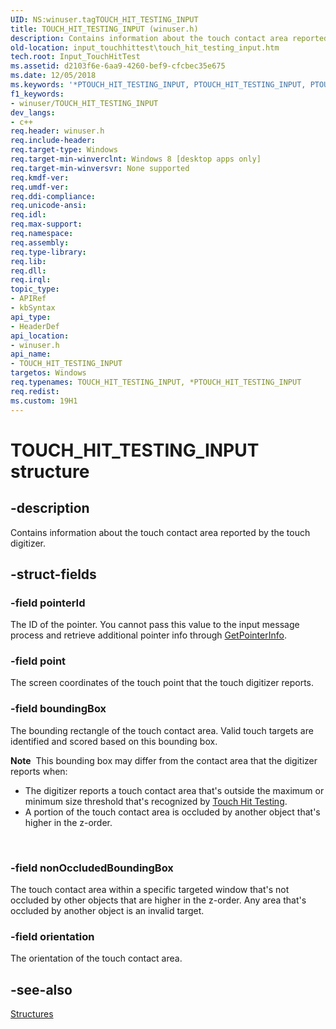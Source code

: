 ```yaml
---
UID: NS:winuser.tagTOUCH_HIT_TESTING_INPUT
title: TOUCH_HIT_TESTING_INPUT (winuser.h)
description: Contains information about the touch contact area reported by the touch digitizer.
old-location: input_touchhittest\touch_hit_testing_input.htm
tech.root: Input_TouchHitTest
ms.assetid: d2103f6e-6aa9-4260-bef9-cfcbec35e675
ms.date: 12/05/2018
ms.keywords: '*PTOUCH_HIT_TESTING_INPUT, PTOUCH_HIT_TESTING_INPUT, PTOUCH_HIT_TESTING_INPUT structure pointer, TOUCH_HIT_TESTING_INPUT, TOUCH_HIT_TESTING_INPUT structure, input_touchhittest.touch_hit_testing_input, tagTOUCH_HIT_TESTING_INPUT, touch_hittest.touch_hit_testing_input, winuser/PTOUCH_HIT_TESTING_INPUT, winuser/TOUCH_HIT_TESTING_INPUT'
f1_keywords:
- winuser/TOUCH_HIT_TESTING_INPUT
dev_langs:
- c++
req.header: winuser.h
req.include-header: 
req.target-type: Windows
req.target-min-winverclnt: Windows 8 [desktop apps only]
req.target-min-winversvr: None supported
req.kmdf-ver: 
req.umdf-ver: 
req.ddi-compliance: 
req.unicode-ansi: 
req.idl: 
req.max-support: 
req.namespace: 
req.assembly: 
req.type-library: 
req.lib: 
req.dll: 
req.irql: 
topic_type:
- APIRef
- kbSyntax
api_type:
- HeaderDef
api_location:
- winuser.h
api_name:
- TOUCH_HIT_TESTING_INPUT
targetos: Windows
req.typenames: TOUCH_HIT_TESTING_INPUT, *PTOUCH_HIT_TESTING_INPUT
req.redist: 
ms.custom: 19H1
---
```


# TOUCH_HIT_TESTING_INPUT structure


## -description


Contains information about the touch contact area reported by the touch digitizer.


## -struct-fields




### -field pointerId

The ID of the pointer. You cannot pass this value to the input message process and  retrieve additional pointer info through <a href="https://docs.microsoft.com/windows/desktop/api/winuser/nf-winuser-getpointerinfo">GetPointerInfo</a>. 


### -field point

The screen coordinates of the touch point that the touch digitizer reports.


### -field boundingBox

The bounding rectangle of the touch contact area. Valid touch targets are identified and scored based on this bounding box. 

<div class="alert"><b>Note</b>  This bounding box may differ from the contact area that the digitizer reports when:
<ul>
<li>The digitizer reports a touch contact area that's outside the maximum or minimum size threshold that's recognized by  <a href="https://docs.microsoft.com/previous-versions/windows/desktop/input_touchhittest/touch-hit-testing-portal">Touch Hit Testing</a>.</li>
<li>A portion of the touch contact area is occluded by another object that's higher in the z-order.
</li>
</ul>
</div>
<div> </div>

### -field nonOccludedBoundingBox

The touch contact area within a specific targeted window that's not occluded by other objects that are higher in the z-order. Any area that's occluded by another object is an invalid target.


### -field orientation

The orientation of the touch contact area.


## -see-also




<a href="https://docs.microsoft.com/previous-versions/windows/desktop/input_touchhittest/structures">Structures</a>
 

 

